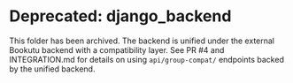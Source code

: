 # Deprecated: django_backend

This folder has been archived. The backend is unified under the external Bookutu backend with a compatibility layer.
See PR #4 and INTEGRATION.md for details on using `api/group-compat/` endpoints backed by the unified backend.
